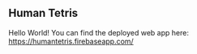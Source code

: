 ## Human Tetris

Hello World!
You can find the deployed web app here: <https://humantetris.firebaseapp.com/>

